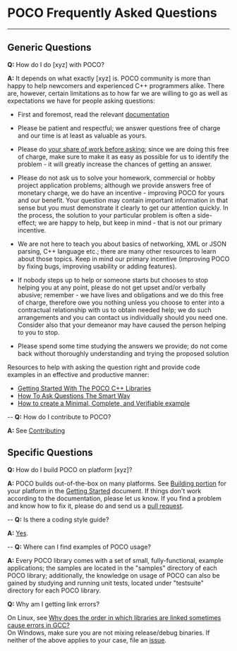 # POCO Frequently Asked Questions
---

## Generic Questions

**Q:** How do I do [xyz] with POCO?

**A:** It depends on what exactly [xyz] is. POCO community is more than happy to help newcomers and experienced C++ programmers alike. There are, however, certain limitations as to how far we are willing to go as well as expectations we have for people asking questions:

  - First and foremost, read the relevant [documentation](http://pocoproject.org/documentation/index.html)

  - Please be patient and respectful; we answer questions free of charge and our time is at least as valuable as yours.

  - Please do [your share of work before asking](#resources); since we are doing this free of charge, make sure to make it as easy as possible for us to identify the problem - it will greatly increase the chances of getting an answer.

  - Please do not ask us to solve your homework, commercial or hobby project application problems; although we provide answers free of monetary charge, we do have an incentive - improving POCO for yours and our benefit. Your question may contain important information in that sense but you must demonstrate it clearly to get our attention quickly. In the process, the solution to your particular problem is often a side-effect; we are happy to help, but keep in mind - that is not our primary incentive.

  - We are not here to teach you about basics of networking, XML or JSON parsing, C++ language etc.; there are many other resources to learn about those topics. Keep in mind our primary incentive (improving POCO by fixing bugs, improving usability or adding features).

  - If nobody steps up to help or someone starts but chooses to stop helping you at any point, please do not get upset and/or verbally abusive; remember - we have lives and obligations and we do this free of charge, therefore owe you nothing unless you choose to enter into a contractual relationship with us to obtain needed help; we do such arrangements and you can contact us individually should you need one. Consider also that your demeanor may have caused the person helping to you to stop.

  - Please spend some time studying the answers we provide; do not come back without thoroughly understanding and trying the proposed solution

<a name="resources">Resources</a> to help with asking the question right and provide code examples in an effective and productive manner:

- [Getting Started With The POCO C++ Libraries](http://pocoproject.org/docs/00200-GettingStarted.html)
- [How To Ask Questions The Smart Way](http://www.catb.org/esr/faqs/smart-questions.html)
- [How to create a Minimal, Complete, and Verifiable example](http://stackoverflow.com/help/mcve)

--
**Q:** How do I contribute to POCO?

**A:** See [Contributing](https://github.com/pocoproject/poco/blob/develop/CONTRIBUTING.md)

## Specific Questions

**Q:** How do I build POCO on platform [xyz]?

**A:** POCO builds out-of-the-box on many platforms. See [Building portion](http://pocoproject.org/docs/00200-GettingStarted.html#7) for your platform in the [Getting Started](http://pocoproject.org/docs/00200-GettingStarted.html) document. If things don't work according to the documentation, please let us know. If you find a problem and know how to fix it, please do and send us a [pull request](https://help.github.com/articles/using-pull-requests/).

--
**Q:** Is there a coding style guide?

**A:** [Yes](http://www.appinf.com/download/CppCodingStyleGuide.pdf).

--
**Q:** Where can I find examples of POCO usage?

**A:** Every POCO library comes with a set of small, fully-functional, example applications; the samples are located in the "samples" directory of each POCO library; additionally, the knowledge on usage of POCO can also be gained by studying and running unit tests, located under "testsuite" directory for each POCO library.

**Q:** Why am I getting link errors?

On Linux, see [Why does the order in which libraries are linked sometimes cause errors in GCC?
](https://stackoverflow.com/questions/45135/why-does-the-order-in-which-libraries-are-linked-sometimes-cause-errors-in-gcc#409470)  
On Windows, make sure you are not mixing release/debug binaries.
If neither of the above applies to your case, file an [issue](https://github.com/pocoproject/poco/issues).
